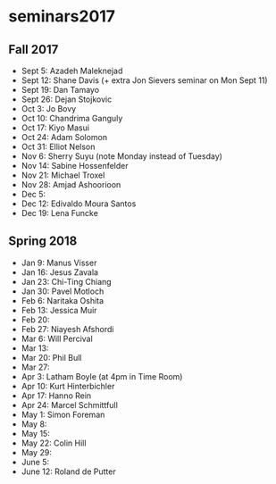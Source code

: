 # seminars2017

## Fall 2017

 - Sept 5: Azadeh Maleknejad
 - Sept 12: Shane Davis (+ extra Jon Sievers seminar on Mon Sept 11)
 - Sept 19: Dan Tamayo
 - Sept 26: Dejan Stojkovic
 - Oct 3: Jo Bovy
 - Oct 10: Chandrima Ganguly
 - Oct 17: Kiyo Masui
 - Oct 24: Adam Solomon
 - Oct 31: Elliot Nelson
 - Nov 6: Sherry Suyu (note Monday instead of Tuesday)
 - Nov 14: Sabine Hossenfelder
 - Nov 21: Michael Troxel
 - Nov 28: Amjad Ashoorioon
 - Dec 5:
 - Dec 12: Edivaldo Moura Santos
 - Dec 19: Lena Funcke

## Spring 2018

 - Jan 9: Manus Visser
 - Jan 16: Jesus Zavala
 - Jan 23: Chi-Ting Chiang
 - Jan 30: Pavel Motloch
 - Feb 6: Naritaka Oshita
 - Feb 13: Jessica Muir
 - Feb 20:
 - Feb 27: Niayesh Afshordi
 - Mar 6: Will Percival
 - Mar 13: 
 - Mar 20: Phil Bull
 - Mar 27: 
 - Apr 3: Latham Boyle (at 4pm in Time Room)
 - Apr 10: Kurt Hinterbichler
 - Apr 17: Hanno Rein
 - Apr 24: Marcel Schmittfull
 - May 1: Simon Foreman
 - May 8:
 - May 15:
 - May 22: Colin Hill
 - May 29:
 - June 5:
 - June 12: Roland de Putter

